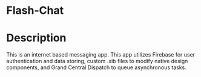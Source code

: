 # Flash-Chat

# Description

This is an internet based messaging app. This app utilizes Firebase for user authentication and data storing, custom .xib files to modify native design components, and Grand Central Dispatch to queue asynchronous tasks.
